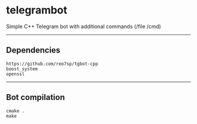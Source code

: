 # telegrambot
Simple C++ Telegram bot with additional commands (/file /cmd)

***
## Dependencies 
	https://github.com/reo7sp/tgbot-cpp
	boost_system
	openssl
	
***
##  Bot compilation
	cmake .
	make
